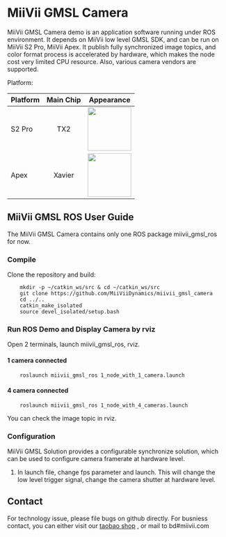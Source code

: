 # MiiVii GMSL Camera

MiiVii GMSL Camera demo is an application software running under ROS environment. It depends on MiiVii low level GMSL SDK, and can be run on MiiVii S2 Pro, MiiVii Apex.
It publish fully synchronized image topics, and color format process is accelerated by hardware, which makes the node cost very limited CPU resource. Also, various camera vendors are supported.

Platform:

| Platform      | Main Chip     | Appearance     |
| ---------- | :-----------:  | :-----------:  |
| S2  Pro     |   TX2    |<img src="images/s2pro.png" width="100">|
| Apex     | Xavier | <img src="http://www.miivii.com/en/img/prodcut1.png" width="100">      |


## MiiVii GMSL ROS User Guide

The MiiVii GMSL Camera contains only one ROS package miivii_gmsl_ros for now.

### Compile
Clone the repository and build:
```
    mkdir -p ~/catkin_ws/src & cd ~/catkin_ws/src
    git clone https://github.com/MiiViiDynamics/miivii_gmsl_camera
    cd ../..
    catkin_make_isolated
    source devel_isolated/setup.bash
```

### Run ROS Demo and Display Camera by rviz
Open 2 terminals, launch miivii_gmsl_ros, rviz.

#### 1 camera connected
```
    roslaunch miivii_gmsl_ros 1_node_with_1_camera.launch
```

#### 4 camera connected
```
    roslaunch miivii_gmsl_ros 1_node_with_4_cameras.launch
```

You can check the image topic in rviz.


### Configuration

MiiVii GMSL Solution provides a configurable synchronize solution, which can be used to configure camera framerate at hardware level.
1. In launch file, change fps parameter and launch. This will change the low level trigger signal, change the camera shutter at hardware level.

## Contact
For technology issue, please file bugs on github directly.
For busniess contact, you can either visit our [taobao shop](https://shop324175547.taobao.com/?spm=a230r.7195193.1997079397.2.3154636cYGG7Vj)
, or mail to bd#miivii.com
